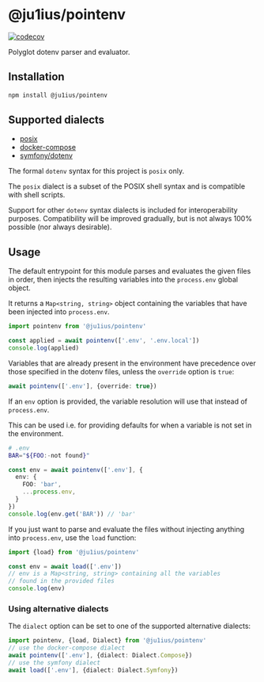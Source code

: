 # @ju1ius/pointenv

[![codecov](https://codecov.io/gh/ju1ius/pointenv/branch/main/graph/badge.svg?token=f5TpbMGLy7)](https://codecov.io/gh/ju1ius/pointenv)

Polyglot dotenv parser and evaluator.

## Installation

```sh
npm install @ju1ius/pointenv
```

## Supported dialects

* [posix](https://github.com/php-xdg/dotenv-spec)
* [docker-compose](https://docs.docker.com/compose/environment-variables/env-file/)
* [symfony/dotenv](https://github.com/symfony/dotenv)

The formal `dotenv` syntax for this project is `posix` only.

The `posix` dialect is a subset of the POSIX shell syntax
and is compatible with shell scripts.

Support for other `dotenv` syntax dialects is included for interoperability purposes.
Compatibility will be improved gradually, but is not always 100% possible (nor always desirable).


## Usage

The default entrypoint for this module parses and evaluates
the given files in order, then injects the resulting variables
into the `process.env` global object.

It returns a `Map<string, string>` object containing the variables that have been injected into `process.env`.

```ts
import pointenv from '@ju1ius/pointenv'

const applied = await pointenv(['.env', '.env.local'])
console.log(applied)
```

Variables that are already present in the environment have precedence
over those specified in the dotenv files, unless the `override` option is `true`:

```ts
await pointenv(['.env'], {override: true})
```

If an `env` option is provided,
the variable resolution will use that instead of `process.env`.

This can be used i.e. for providing defaults for when a variable is not set in the environment.

```sh
# .env
BAR="${FOO:-not found}"
```

```ts
const env = await pointenv(['.env'], {
  env: {
    FOO: 'bar',
    ...process.env,
  }
})
console.log(env.get('BAR')) // 'bar'
```

If you just want to parse and evaluate the files without injecting anything into `process.env`, use the `load` function:

```ts
import {load} from '@ju1ius/pointenv'

const env = await load(['.env'])
// env is a Map<string, string> containing all the variables
// found in the provided files
console.log(env)
```

### Using alternative dialects

The `dialect` option can be set to one of the supported alternative dialects:

```ts
import pointenv, {load, Dialect} from '@ju1ius/pointenv'
// use the docker-compose dialect
await pointenv(['.env'], {dialect: Dialect.Compose})
// use the symfony dialect
await load(['.env'], {dialect: Dialect.Symfony})
```
